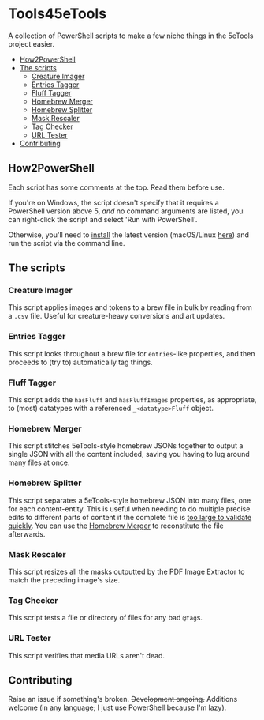 # Tools45eTools

A collection of PowerShell scripts to make a few niche things in the 5eTools project easier.

- [How2PowerShell](#how2powershell)
- [The scripts](#the-scripts)
  - [Creature Imager](#creature-imager)
  - [Entries Tagger](#entries-tagger)
  - [Fluff Tagger](#fluff-tagger)
  - [Homebrew Merger](#homebrew-merger)
  - [Homebrew Splitter](#homebrew-splitter)
  - [Mask Rescaler](#mask-rescaler)
  - [Tag Checker](#tag-checker)
  - [URL Tester](#url-tester)
- [Contributing](#contributing)

## How2PowerShell

Each script has some comments at the top. Read them before use.

If you're on Windows, the script doesn't specify that it requires a PowerShell version above 5, _and_ no command arguments are listed, you can right-click the script and select 'Run with PowerShell'.

Otherwise, you'll need to [install](https://learn.microsoft.com/en-us/powershell/scripting/install/installing-powershell-on-windows) the latest version (macOS/Linux [here](https://github.com/powershell/powershell)) and run the script via the command line.

## The scripts

### Creature Imager

This script applies images and tokens to a brew file in bulk by reading from a `.csv` file. Useful for creature-heavy conversions and art updates.

### Entries Tagger

This script looks throughout a brew file for `entries`-like properties, and then proceeds to (try to) automatically tag things.

### Fluff Tagger

This script adds the `hasFluff` and `hasFluffImages` properties, as appropriate, to (most) datatypes with a referenced `_<datatype>Fluff` object.

### Homebrew Merger

This script stitches 5eTools-style homebrew JSONs together to output a single JSON with all the content included, saving you having to lug around many files at once.

### Homebrew Splitter

This script separates a 5eTools-style homebrew JSON into many files, one for each content-entity. This is useful when needing to do multiple precise edits to different parts of content if the complete file is [too large to validate quickly](https://github.com/microsoft/vscode/issues/42679). You can use the [Homebrew Merger](#homebrew-merger) to reconstitute the file afterwards.

### Mask Rescaler

This script resizes all the masks outputted by the PDF Image Extractor to match the preceding image's size.

### Tag Checker

This script tests a file or directory of files for any bad `@tag`s.

### URL Tester

This script verifies that media URLs aren't dead.

## Contributing

Raise an issue if something's broken. ~~Development ongoing.~~ Additions welcome (in any language; I just use PowerShell because I'm lazy).
